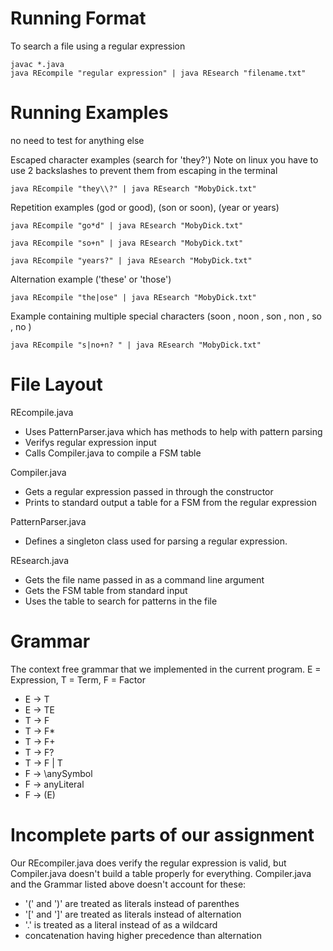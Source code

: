 # Running Format
To search a file using a regular expression
```
javac *.java
java REcompile "regular expression" | java REsearch "filename.txt"
```
# Running Examples
no need to test for anything else

Escaped character examples (search for 'they?') Note on linux you have to use 2 backslashes to prevent them from escaping in the terminal
```
java REcompile "they\\?" | java REsearch "MobyDick.txt"
```
Repetition examples (god or good), (son or soon), (year or years)
```
java REcompile "go*d" | java REsearch "MobyDick.txt"
```
```
java REcompile "so+n" | java REsearch "MobyDick.txt"
```
```
java REcompile "years?" | java REsearch "MobyDick.txt"
```
Alternation example ('these' or 'those')
```
java REcompile "the|ose" | java REsearch "MobyDick.txt"
```
Example containing multiple special characters (soon , noon , son , non , so , no )
```
java REcompile "s|no+n? " | java REsearch "MobyDick.txt"
```
# File Layout
REcompile.java
- Uses PatternParser.java which has methods to help with pattern parsing
- Verifys regular expression input
- Calls Compiler.java to compile a FSM table

Compiler.java
- Gets a regular expression passed in through the constructor
- Prints to standard output a table for a FSM from the regular expression 

PatternParser.java
- Defines a singleton class used for parsing a regular expression. 

REsearch.java
- Gets the file name passed in as a command line argument
- Gets the FSM table from standard input 
- Uses the table to search for patterns in the file

# Grammar
The context free grammar that we implemented in the current program.
E = Expression, T = Term, F = Factor
- E -> T
- E -> TE
- T -> F
- T -> F*
- T -> F+
- T -> F?
- T -> F | T
- F -> \anySymbol
- F -> anyLiteral
- F -> (E)

# Incomplete parts of our assignment
Our REcompiler.java does verify the regular expression is valid, but Compiler.java doesn't build a table properly for everything. 
Compiler.java and the Grammar listed above doesn't account for these:
- '(' and ')' are treated as literals instead of parenthes
- '[' and ']' are treated as literals instead of alternation
- '.' is treated as a literal instead of as a wildcard
- concatenation having higher precedence than alternation
